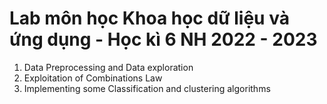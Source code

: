 # Lab môn học Khoa học dữ liệu và ứng dụng - Học kì 6 NH 2022 - 2023
1. Data Preprocessing and Data exploration
2. Exploitation of Combinations Law
3. Implementing some Classification and clustering algorithms 